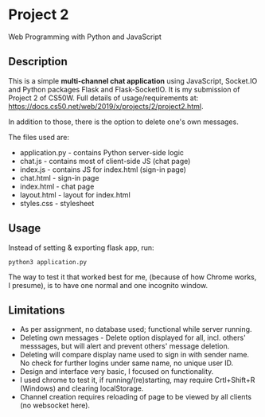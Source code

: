 # Project 2

Web Programming with Python and JavaScript

## Description

This is a simple **multi-channel chat application** using JavaScript, Socket.IO and Python packages Flask and Flask-SocketIO.
It is my submission of Project 2 of CS50W. Full details of usage/requirements at:
https://docs.cs50.net/web/2019/x/projects/2/project2.html.

In addition to those, there is the option to delete one's own messages.

The files used are:
* application.py - contains Python server-side logic
* chat.js - contains most of client-side JS (chat page)
* index.js - contains JS for index.html (sign-in page)
* chat.html - sign-in page
* index.html - chat page
* layout.html - layout for index.html
* styles.css - stylesheet

## Usage

Instead of setting & exporting flask app, run:

```
python3 application.py
```

The way to test it that worked best for me, (because of how Chrome works, I presume), is to have one normal and one incognito window.


## Limitations

* As per assignment, no database used; functional while server running.
* Deleting own messages - Delete option displayed for all, incl. others' messsages, but will alert and prevent others' message deletion.
* Deleting will compare display name used to sign in with sender name. No check for further logins under same name, no unique user ID.
* Design and interface very basic, I focused on functionality.
* I used chrome to test it, if running/(re)starting, may require Crtl+Shift+R (Windows) and clearing localStorage.
* Channel creation requires reloading of page to be viewed by all clients (no websocket here).

